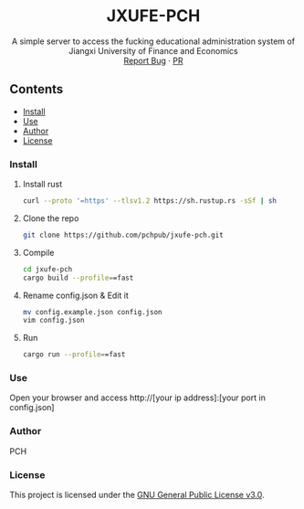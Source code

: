 
<p align="center">
  <h1 align="center">JXUFE-PCH</h1>
  <p align="center">
    A simple server to access the fucking educational administration system of Jiangxi University of Finance and Economics
    <br />
    <a href="https://github.com/pchpub/jxufe-pch/issues">Report Bug</a>
    ·
    <a href="https://github.com/pchpub/jxufe-pch/pulls">PR</a>
  </p>
</p>

## Contents

- [Install](#install)
- [Use](#use)
- [Author](#author)
- [License](#license)

### Install

1. Install rust

   ```sh
   curl --proto '=https' --tlsv1.2 https://sh.rustup.rs -sSf | sh
   ```

2. Clone the repo

   ```sh
   git clone https://github.com/pchpub/jxufe-pch.git
   ```

3. Compile

   ```sh
   cd jxufe-pch
   cargo build --profile==fast
   ```

4. Rename config.json & Edit it

   ```sh
   mv config.example.json config.json
   vim config.json
   ```

5. Run

   ```sh
   cargo run --profile==fast
   ```

### Use

   Open your browser and access http://[your ip address]:[your port in config.json]

### Author

   PCH

### License

   This project is licensed under the [GNU General Public License v3.0](./LICENSE).
